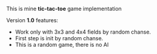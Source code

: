 This is mine **tic-tac-toe** game implementation

Version **1.0** features:
- Work only with 3x3 and 4x4 fields by random chanse.
- First step is init by random chanse.
- This is a random game, there is no AI

